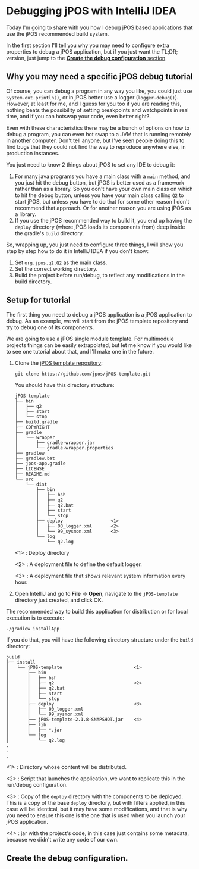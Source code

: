 # Debugging jPOS with IntelliJ IDEA

Today I'm going to share with you how I debug jPOS based applications that use the jPOS recommended build system.

In the first section I'll tell you why you may need to configure extra properties to debug a jPOS application, but if you just want the TL;DR; version, just jump to the [**Create the debug configuration** section](#create-the-debug-configuration).

## Why you may need a specific jPOS debug tutorial

Of course, you can debug a program in any way you like, you could just use `System.out.println()`, or in jPOS better use a logger (`logger.debug()`). However, at least for me, and I guess for you too if you are reading this, nothing beats the possibility of setting breakpoints and watchpoints in real time, and if you can hotswap your code, even better right?.

Even with these characteristics there may be a bunch of options on how to debug a program, you can even hot swap to a JVM that is running remotely in another computer. Don't tell anyone, but I've seen people doing this to find bugs that they could not find the way to reproduce anywhere else, in production instances.

You just need to know 2 things about jPOS to set any IDE to debug it:

1. For many java programs you have a main class with a `main` method, and you just hit the debug button, but jPOS is better used as a framework rather than as a library. So you don't have your own main class on which to hit the debug button, unless you have your main class calling `Q2` to start jPOS, but unless you have to do that for some other reason I don't recommend that approach. Or for another reason you are using jPOS as a library.
2. If you use the jPOS recommended way to build it, you end up having the `deploy` directory (where jPOS loads its components from) deep inside the gradle's `build` directory.

So, wrapping up, you just need to configure three things, I will show you step by step how to do it in IntelliJ IDEA if you don't know:

1. Set `org.jpos.q2.Q2` as the main class.
2. Set the correct working directory.
3. Build the project before run/debug, to reflect any modifications in the build directory. 


## Setup for tutorial
The first thing you need to debug a jPOS application is a jPOS application to debug. As an example, we will start from the jPOS template repository and try to debug one of its components.

We are going to use a jPOS single module template. For multimodule projects things can be easily extrapolated, but let me know if you would like to see one tutorial about that, and I'll make one in the future.

1. Clone the [jPOS template repository](https://github.com/jpos/jPOS-template):
    ```shell
    git clone https://github.com/jpos/jPOS-template.git
    ```
   You should have this directory structure:
   ```
   jPOS-template
   ├── bin
   │   ├── q2
   │   ├── start
   │   └── stop
   ├── build.gradle
   ├── COPYRIGHT
   ├── gradle
   │   └── wrapper
   │       ├── gradle-wrapper.jar
   │       └── gradle-wrapper.properties
   ├── gradlew
   ├── gradlew.bat
   ├── jpos-app.gradle
   ├── LICENSE
   ├── README.md
   └── src
       └── dist
           ├── bin
           │   ├── bsh
           │   ├── q2
           │   ├── q2.bat
           │   ├── start
           │   └── stop
           ├── deploy                  <1>
           │   ├── 00_logger.xml       <2>
           │   └── 99_sysmon.xml       <3>
           └── log
               └── q2.log
   
   ```
   <1>
   : Deploy directory
   
   <2>
   : A deployment file to define the default logger.
   
   <3>
   : A deployment file that shows relevant system information every hour.

2. Open IntelliJ and go to **File** -> **Open**, navigate to the `jPOS-template` directory just created, and click OK. 
 
The recommended way to build this application for distribution or for local execution is to execute:
```shell
./gradlew installApp
```
If you do that, you will have the following directory structure under the `build` directory:
```
build
├── install
│   └── jPOS-template                           <1>
│       ├── bin
│       │   ├── bsh
│       │   ├── q2                              <2>
│       │   ├── q2.bat
│       │   ├── start
│       │   └── stop
│       ├── deploy                              <3>
│       │   ├── 00_logger.xml
│       │   └── 99_sysmon.xml
│       ├── jPOS-template-2.1.8-SNAPSHOT.jar    <4>
│       ├── lib
│       │   ├── *.jar
│       └── log
│           └── q2.log
.
.
.
```
<1>
: Directory whose content will be distributed.

<2>
: Script that launches the application, we want to replicate this in the run/debug configuration.

<3>
: Copy of the `deploy` directory with the components to be deployed. This is a copy of the base `deploy` directory, but with filters applied, in this case will be identical, but it may have some modifications, and that is why you need to ensure this one is the one that is used when you launch your jPOS application.

<4>
: jar with the project's code, in this case just contains some metadata, because we didn't write any code of our own.

## Create the debug configuration.

